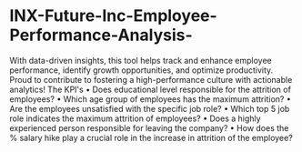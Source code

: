 # INX-Future-Inc-Employee-Performance-Analysis-
With data-driven insights, this tool helps track and enhance employee performance, identify growth opportunities, and optimize productivity. Proud to contribute to fostering a high-performance culture with actionable analytics!
The KPI's
•	Does educational level responsible for the attrition of employees?
•	Which age group of employees has the maximum attrition?
•	Are the employees unsatisfied with the specific job role?
•	Which top 5 job role indicates the maximum attrition of employees?
•	Does a highly experienced person responsible for leaving the company?
•	How does the % salary hike play a crucial role in the increase in attrition of the employee?
